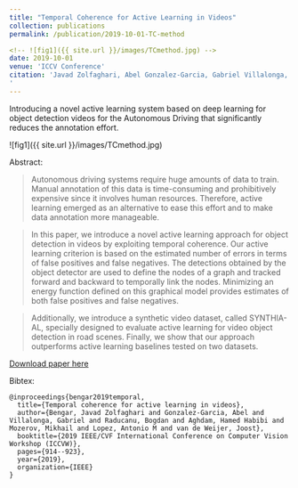 ```yaml
---
title: "Temporal Coherence for Active Learning in Videos"
collection: publications
permalink: /publication/2019-10-01-TC-method

<!-- ![fig1]({{ site.url }}/images/TCmethod.jpg) -->
date: 2019-10-01
venue: 'ICCV Conference'
citation: 'Javad Zolfaghari, Abel Gonzalez-Garcia, Gabriel Villalonga, Bogdan Raducanu, Hamed Habibi Aghdam, Mikhail Mozerov, Antonio M López, Joost van de Weijer. Temporal coherence for active learning in videos. In proceedings of the IEEE/CVF International Conference on Computer Vision Workshops (ICCVW), 2019.
'
---
```

Introducing a novel active learning system based on deep learning for object detection videos for the Autonomous Driving that significantly reduces the annotation effort.

![fig1]({{ site.url }}/images/TCmethod.jpg)

Abstract:
> Autonomous driving systems require huge amounts of data to train. Manual annotation of this data is time-consuming and prohibitively expensive since it involves human resources. Therefore, active learning emerged as an alternative to ease this effort and to make data annotation more manageable. 

> In this paper, we introduce a novel active learning approach for object detection in videos by exploiting temporal coherence. Our active learning criterion is based on the estimated number of errors in terms of false positives and false negatives. The detections obtained by the object detector are used to define the nodes of a graph and tracked forward and backward to temporally link the nodes. Minimizing an energy function defined on this graphical model provides estimates of both false positives and false negatives. 

> Additionally, we introduce a synthetic video dataset, called SYNTHIA-AL, specially designed to evaluate active learning for video object detection in road scenes. Finally, we show that our approach outperforms active learning baselines tested on two datasets.

[Download paper here](https://arxiv.org/pdf/1908.11757.pdf)

Bibtex:
```
@inproceedings{bengar2019temporal,
  title={Temporal coherence for active learning in videos},
  author={Bengar, Javad Zolfaghari and Gonzalez-Garcia, Abel and Villalonga, Gabriel and Raducanu, Bogdan and Aghdam, Hamed Habibi and Mozerov, Mikhail and Lopez, Antonio M and van de Weijer, Joost},
  booktitle={2019 IEEE/CVF International Conference on Computer Vision Workshop (ICCVW)},
  pages={914--923},
  year={2019},
  organization={IEEE}
}
```
